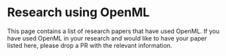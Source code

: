 # Research using OpenML

This page contains a list of research papers that have used OpenML. If you have used OpenML in your research and would like to have your paper listed here, please drop a PR with the relevant information.